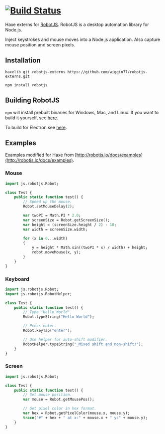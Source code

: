 [![Build Status](https://travis-ci.org/wiggin77/robotjs-externs.svg?branch=master)](https://travis-ci.org/wiggin77/robotjs-externs)
=========
Haxe externs for [RobotJS](http://robotjs.io/).  RobotJS is a desktop automation library for Node.js.  

Inject keystrokes and mouse moves into a Node.js application.  Also capture mouse position and screen pixels.

## Installation
```
haxelib git robotjs-externs https://github.com/wiggin77/robotjs-externs.git

npm install robotjs
```

## Building RobotJS
`npm` will install prebuilt binaries for Windows, Mac, and Linux. If you want to build it yourself, see [here](http://robotjs.io/docs/building).

To build for Electron see [here](http://robotjs.io/docs/electron).

## Examples
Examples modified for Haxe from [http://robotjs.io/docs/examples](http://robotjs.io/docs/examples).

### Mouse
```haxe
import js.robotjs.Robot;

class Test {
    public static function test() {
        // Speed up the mouse.
        Robot.setMouseDelay(2);

        var twoPI = Math.PI * 2.0;
        var screenSize = Robot.getScreenSize();
        var height = (screenSize.height / 2) - 10;
        var width = screenSize.width;

        for (x in 0...width)
        {
            y = height * Math.sin((twoPI * x) / width) + height;
            robot.moveMouse(x, y);
        }    
    }
}
```

### Keyboard
```haxe 
import js.robotjs.Robot;
import js.robotjs.RobotHelper;

class Test {
    public static function test() {
        // Type "Hello World".
        Robot.typeString("Hello World");

        // Press enter.
        Robot.keyTap("enter");

        // Use helper for auto-shift modifier.
        RobotHelper.typeString("_Mixed shift and non-shift!");
    }
}
```

### Screen 
```haxe 
import js.robotjs.Robot;

class Test {
    public static function test() {
        // Get mouse position.
        var mouse = Robot.getMousePos();

        // Get pixel color in hex format.
        var hex = Robot.getPixelColor(mouse.x, mouse.y);
        trace("#" + hex + " at x:" + mouse.x + " y:" + mouse.y);
    }
}
```

